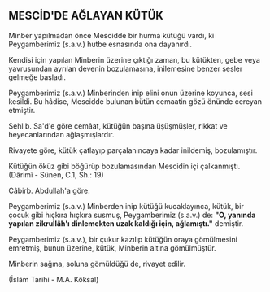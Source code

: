 ## MESCİD'DE AĞLAYAN KÜTÜK

Minber yapılmadan önce Mescidde bir hurma kütü­ğü vardı, ki Peygamberimiz (s.a.v.) hutbe esnasında ona dayanırdı.

Kendisi için yapılan Minberin üzerine çıktığı zaman, bu kütükten, gebe veya yavrusundan ayrılan devenin bozulamasına, inilemesine benzer sesler gelmeğe başla­dı.

Peygamberimiz (s.a.v.) Minberinden inip elini onun üzerine koyunca, sesi kesildi. Bu hâdise, Mescidde bu­lunan bütün cemaatin gözü önünde cereyan etmiştir.

Sehl b. Sa'd'e göre cemâat, kütüğün başına üşüşmüş­ler, rikkat ve heyecanlarından ağlaşmışlardır.

Rivayete göre, kütük çatlayıp parçalanıncaya kadar inildemiş, bozulamıştır.

Kütüğün öküz gibi böğürüp bozulamasından Mesci­din içi çalkanmıştı.
(Dârimî - Sünen, C.1, Sh.: 19)

Câbirb. Abdullah'a göre:

Peygamberimiz (s.a.v.) Minberden inip kütüğü ku­caklayınca, kütük, bir çocuk gibi hıçkıra hıçkıra sus­muş, Peygamberimiz (s.a.v.) de: **"O, yanında yapılan zikrullâh'ı dinlemekten uzak kaldığı için, ağlamıştı."** demiştir.

Peygamberimiz (s.a.v.), bir çukur kazılıp kütüğün oraya gömülmesini emretmiş, bunun üzerine, kütük, Minberin altına gömülmüştür.

Minberin sağına, soluna gömüldüğü de, rivayet edi­lir.

(İslâm Tarihi - M.A. Köksal)

